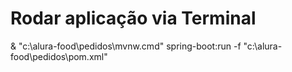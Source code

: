 # Rodar aplicação via Terminal

& "c:\alura-food\pedidos\mvnw.cmd" spring-boot:run -f "c:\alura-food\pedidos\pom.xml"